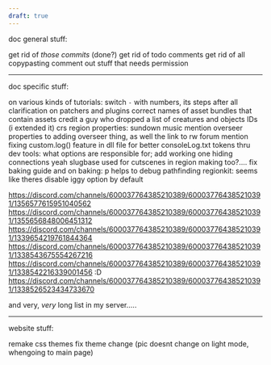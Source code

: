 ```yaml
---
draft: true
---
```

doc general stuff:

get rid of *those commits* (done?)
get rid of todo comments
get rid of all copypasting
comment out stuff that needs permission

--------------------------
doc specific stuff:

on various kinds of tutorials: switch `-` with numbers, its steps after all
clarification on patchers and plugins
correct names of asset bundles that contain assets
credit a guy who dropped a list of creatures and objects IDs (i extended it)
crs region properties: sundown music
mention overseer properties to adding overseer thing, as well the link to rw forum
mention fixing custom.log() feature in dll file for better consoleLog.txt
tokens thru dev tools: what options are responsible for; add working one
hiding connections yeah
slugbase used for cutscenes in region making too?....
fix baking guide
and on baking: p helps to debug pathfinding
regionkit: seems like theres disable iggy option by default

https://discord.com/channels/600037764385210389/600037764385210391/1356577615951040562
https://discord.com/channels/600037764385210389/600037764385210391/1355656848006451312
https://discord.com/channels/600037764385210389/600037764385210391/1339654219761844364
https://discord.com/channels/600037764385210389/600037764385210391/1338543675554267216
https://discord.com/channels/600037764385210389/600037764385210391/1338542216339001456
:D
https://discord.com/channels/600037764385210389/600037764385210391/1338526523434733670

and very, *very* long list in my server.....

-------------
website stuff:

remake css themes
fix theme change (pic doesnt change on light mode, whengoing to main page)